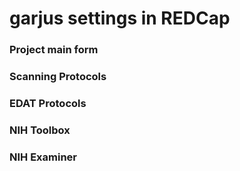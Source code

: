 # garjus settings in REDCap


### Project main form

### Scanning Protocols

### EDAT Protocols

### NIH Toolbox

### NIH Examiner